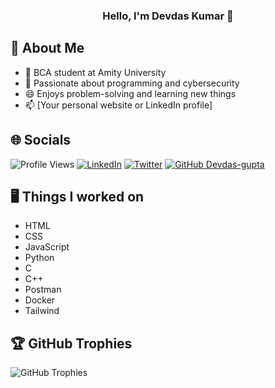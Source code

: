 ### <center>Hello, I'm Devdas Kumar 👋</center>

## 💫 About Me
* 🔭  BCA student at Amity University
* 🌱  Passionate about programming and cybersecurity
* 😄  Enjoys problem-solving and learning new things
* 📫  [Your personal website or LinkedIn profile]

## 🌐 Socials
![Profile Views](https://komarev.com/ghpvc/?username=Devdas-gupta&color=brightgreen&style=flat) [![LinkedIn](https://img.shields.io/badge/LinkedIn-%230077B5.svg?logo=linkedin&logoColor=white)](https://linkedin.com/in/[your-linkedin-username]) [![Twitter](https://img.shields.io/badge/Twitter-%231DA1F2.svg?logo=Twitter&logoColor=white)](https://twitter.com/DevdasGupta10) [![GitHub Devdas-gupta](https://img.shields.io/github/followers/Devdas-gupta?label=follow&style=social)](https://github.com/Devdas-gupta)

## 🖥️ Things I worked on
* HTML
* CSS
* JavaScript
* Python
* C
* C++
* Postman
* Docker
* Tailwind

## 🏆 GitHub Trophies
![GitHub Trophies](https://github-profile-trophy.vercel.app/?username=Devdas-gupta&theme=gruvbox&no-frame=false&no-bg=false&margin-w=4)
